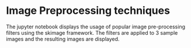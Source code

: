 # Image Preprocessing techniques
The jupyter notebook displays the usage of popular image pre-processing filters using the skimage framework. The filters are applied to 3 sample images and the resulting images are displayed.

